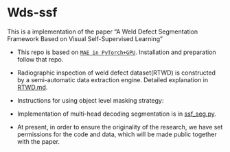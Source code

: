 # Wds-ssf
This is a implementation of the paper “A Weld Defect Segmentation Framework Based on Visual Self-Supervised Learning”


* This repo is based on [`MAE in PyTorch+GPU`](https://github.com/facebookresearch/mae). Installation and preparation follow that repo.


* Radiographic inspection of weld defect dataset(RTWD) is constructed by a semi-automatic data extraction engine. Detailed explanation in [RTWD.md](RTWD/RTWD.md).


* Instructions for using object level masking strategy:

* Implementation of multi-head decoding segmentation is in [ssf_seg.py](ssf_seg.py).
* At present, in order to ensure the originality of the research, we have set permissions for the code and data, which will be made public together with the paper.
